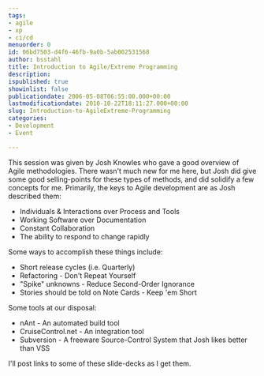 ```yaml
---
tags:
- agile
- xp
- ci/cd
menuorder: 0
id: 06bd7503-d4f6-46fb-9a0b-5ab002531568
author: bsstahl
title: Introduction to Agile/Extreme Programming
description: 
ispublished: true
showinlist: false
publicationdate: 2006-05-08T06:55:00.000+00:00
lastmodificationdate: 2010-10-22T18:11:27.000+00:00
slug: Introduction-to-AgileExtreme-Programming
categories:
- Development
- Event

---
```

This session was given by Josh Knowles who gave a good overview of Agile methodologies. There wasn't much new for me here, but Josh did give some good selling-points for these types of methods, and did solidify a few concepts for me. Primarily, the keys to Agile development are as Josh described them:

- Individuals & Interactions over Process and Tools
- Working Software over Documentation
- Constant Collaboration
- The ability to respond to change rapidly

Some ways to accomplish these things include:
- Short release cycles (i.e. Quarterly)
- Refactoring - Don't Repeat Yourself
- "Spike" unknowns - Reduce Second-Order Ignorance
- Stories should be told on Note Cards - Keep 'em Short

Some tools at our disposal:
- nAnt - An automated build tool
- CruiseControl.net - An integration tool
- Subversion - A freeware Source-Control System that Josh likes better than VSS


I'll post links to some of these slide-decks as I get them.